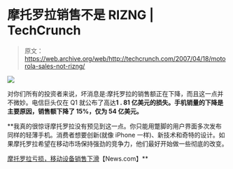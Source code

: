 # 摩托罗拉销售不是 RIZNG | TechCrunch

> 原文：<https://web.archive.org/web/http://techcrunch.com/2007/04/18/motorola-sales-not-rizng/>

![](img/1080315bf8f638f351d76d782c275de2.png)

对你们所有的投资者来说，坏消息是:摩托罗拉的销售额正在下降，而且这一点并不微妙。电信巨头仅在 Q1 就公布了高达**1 . 81 亿美元的损失。手机销量的下降是主要原因，销售额下降了 15%，仅为 54 亿美元。**

 **我真的很惊讶摩托罗拉没有预见到这一点。你只能用蹩脚的用户界面多次发布同样的轻薄手机。消费者想要创新(就像 iPhone 一样)、新技术和奇特的设计。如果摩托罗拉希望在移动市场保持强劲的竞争力，他们最好开始做一些彻底的改变。

[摩托罗拉亏损，移动设备销售下滑](https://web.archive.org/web/20150919102327/http://news.com.com/2061-10800_3-6177077.html?part=rss&tag=2547-1_3-0-20&subj=news)【News.com】**